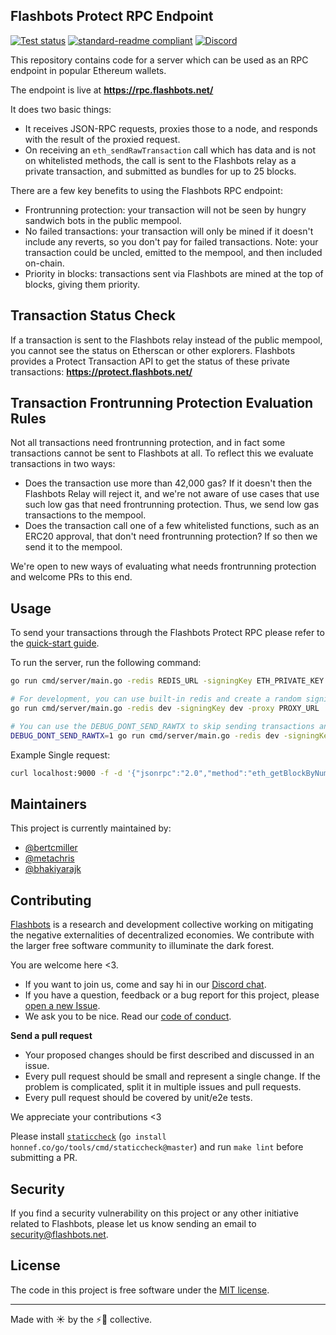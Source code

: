 ## Flashbots Protect RPC Endpoint

[![Test status](https://github.com/flashbots/rpc-endpoint/workflows/Test/badge.svg)](https://github.com/flashbots/rpc-endpoint/actions?query=workflow%3A%22Test%22)
[![standard-readme compliant](https://img.shields.io/badge/readme%20style-standard-brightgreen.svg?style=flat-square)](https://github.com/RichardLitt/standard-readme)
[![Discord](https://img.shields.io/discord/755466764501909692)](https://discord.gg/7hvTycdNcK)

This repository contains code for a server which can be used as an RPC endpoint in popular Ethereum wallets.

The endpoint is live at **https://rpc.flashbots.net/**

It does two basic things:
- It receives JSON-RPC requests, proxies those to a node, and responds with the result of the proxied request.
- On receiving an `eth_sendRawTransaction` call which has data and is not on whitelisted methods, the call is sent to the Flashbots relay as a private transaction, and submitted as bundles for up to 25 blocks.

There are a few key benefits to using the Flashbots RPC endpoint:

- Frontrunning protection: your transaction will not be seen by hungry sandwich bots in the public mempool.
- No failed transactions: your transaction will only be mined if it doesn't include any reverts, so you don't pay for failed transactions. Note: your transaction could be uncled, emitted to the mempool, and then included on-chain.
- Priority in blocks: transactions sent via Flashbots are mined at the top of blocks, giving them priority.

## Transaction Status Check

If a transaction is sent to the Flashbots relay instead of the public mempool, you cannot see the status on Etherscan or other explorers. Flashbots provides a Protect Transaction API to get the status of these private transactions: **https://protect.flashbots.net/**

## Transaction Frontrunning Protection Evaluation Rules

Not all transactions need frontrunning protection, and in fact some transactions cannot be sent to Flashbots at all. To reflect this we evaluate transactions in two ways:
- Does the transaction use more than 42,000 gas? If it doesn't then the Flashbots Relay will reject it, and we're not aware of use cases that use such low gas that need frontrunning protection. Thus, we send low gas transactions to the mempool.
- Does the transaction call one of a few whitelisted functions, such as an ERC20 approval, that don't need frontrunning protection? If so then we send it to the mempool.

We're open to new ways of evaluating what needs frontrunning protection and welcome PRs to this end.

## Usage

To send your transactions through the Flashbots Protect RPC please refer to the [quick-start guide](https://docs.flashbots.net/flashbots-protect/rpc/quick-start/).

To run the server, run the following command:

```bash
go run cmd/server/main.go -redis REDIS_URL -signingKey ETH_PRIVATE_KEY -proxy PROXY_URL

# For development, you can use built-in redis and create a random signing key
go run cmd/server/main.go -redis dev -signingKey dev -proxy PROXY_URL

# You can use the DEBUG_DONT_SEND_RAWTX to skip sending transactions anywhere (useful for local testing):
DEBUG_DONT_SEND_RAWTX=1 go run cmd/server/main.go -redis dev -signingKey dev -proxy PROXY_URL
```

Example Single request:

```bash
curl localhost:9000 -f -d '{"jsonrpc":"2.0","method":"eth_getBlockByNumber","params":["latest", false],"id":1}'
```

## Maintainers

This project is currently maintained by:

* [@bertcmiller](https://twitter.com/bertcmiller)
* [@metachris](https://twitter.com/metachris)
* [@bhakiyarajk](https://twitter.com/bhakiyarajk)

## Contributing

[Flashbots](https://flashbots.net) is a research and development collective working on mitigating the negative externalities of decentralized economies. We contribute with the larger free software community to illuminate the dark forest.

You are welcome here <3.

- If you want to join us, come and say hi in our [Discord chat](https://discord.gg/7hvTycdNcK).
- If you have a question, feedback or a bug report for this project, please [open a new Issue](https://github.com/flashbots/rpc-endpoint/issues).
- We ask you to be nice. Read our [code of conduct](CODE_OF_CONDUCT.md).

**Send a pull request**

- Your proposed changes should be first described and discussed in an issue.
- Every pull request should be small and represent a single change. If the problem is complicated, split it in multiple issues and pull requests.
- Every pull request should be covered by unit/e2e tests.

We appreciate your contributions <3

Please install [`staticcheck`](https://staticcheck.io/) (`go install honnef.co/go/tools/cmd/staticcheck@master`) and run `make lint` before submitting a PR.

## Security

If you find a security vulnerability on this project or any other initiative related to Flashbots, please let us know sending an email to security@flashbots.net.

## License

The code in this project is free software under the [MIT license](LICENSE).

---

Made with ☀️  by the ⚡🤖 collective.
